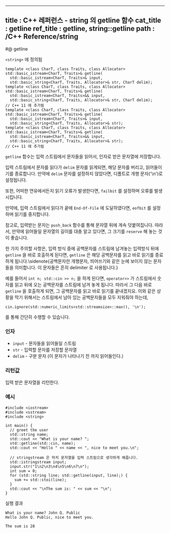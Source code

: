 ----------------
title : C++ 레퍼런스 - string 의 getline 함수
cat_title :  getline
ref_title : getline, string::getline
path : /C++ Reference/string
----------------

#@ getline

`<string>` 에 정의됨

```cpp-formatted
template <class CharT, class Traits, class Allocator>
std::basic_istream<CharT, Traits>& getline(
  std::basic_istream<CharT, Traits>& input,
  std::basic_string<CharT, Traits, Allocator>& str, CharT delim);
template <class CharT, class Traits, class Allocator>
std::basic_istream<CharT, Traits>& getline(
  std::basic_istream<CharT, Traits>&& input,
  std::basic_string<CharT, Traits, Allocator>& str, CharT delim);
// C++ 11 에 추가됨
template <class CharT, class Traits, class Allocator>
std::basic_istream<CharT, Traits>& getline(
  std::basic_istream<CharT, Traits>& input,
  std::basic_string<CharT, Traits, Allocator>& str);
template <class CharT, class Traits, class Allocator>
std::basic_istream<CharT, Traits>& getline(
  std::basic_istream<CharT, Traits>&& input,
  std::basic_string<CharT, Traits, Allocator>& str);
// C++ 11 에 추가됨
```

`getline` 함수는 입력 스트림에서 문자들을 읽어서, 인자로 받은 문자열에 저장합니다.

입력 스트림에서 문자를 읽다가 `delim` 문자를 읽게되면, 해당 문자를 버리고, 읽어들이기를 종료합니다. 만약에 `delim` 문자를 설정하지 않았다면, 디폴트로 개행 문자('\n')로 설정됩니다.

또한, 어떠한 연유에서든지 읽기 오류가 발생한다면, `failbit` 를 설정하며 오류를 발생시킵니다.

만약에, 입력 스트림에서 읽다가 끝에 `End-Of-File` 에 도달하였다면, `eofbit` 를 설정하며 읽기를 중지합니다.

참고로, 입력받는 문자는 `push_back` 함수를 통해 문자열 뒤에 게속 덧붙여집니다. 따라서, 만약에 읽어들일 문자열의 길이를 대충 알고 있다면, 그 크기를 `reserve` 해 놓는 것이 좋습니다.

한 가지 주의할 사항은, 입력 방식 중에 공백문자를 스트림에 남겨놓는 입력방식 뒤에 `getline` 을 바로 호출하게 된다면, `getline` 은 해당 공백문자를 읽고 바로 읽기를 종료하게 됩니다.\sidenote{공백문자란 개행문자, 띄어쓰기와 같은 눈에 보이지 않는 문자들을 의미합니다. 이 문자들은 흔히 delimiter 로 사용됩니다.}

예를 들어서 `int n; std::cin >> n;` 을 하게 된다면, `operator>>` 가 스트림에서 숫자를 읽고 뒤에 오는 공백문자를 스트림에 남겨 놓게 됩니다. 따라서 그 다음 바로 `getline` 을 호출하게 되면, 그 공백문자를 읽고 바로 읽기를 끝내겠지요. 이와 같은 상황을 막기 위해서는 스트림에서 남아 있는 공백문자들을 모두 지워줘야 하는데,

```cpp-formatted
cin.ignore(std::numeric_limits<std::streamsize>::max(), '\n');
```

를 통해 간단히 수행할 수 있습니다.

### 인자

* `input`	-	문자들을 읽어들일 스트림
* `str`	-	입력할 문자를 저장할 문자열
* `delim`	-	구분 문자 (이 문자가 나타나기 전 까지 읽어들인다.)

### 리턴값

입력 받은 문자열을 리턴한다.

### 예시


```cpp-formatted
#include <iostream>
#include <sstream>
#include <string>

int main() {
  // greet the user
  std::string name;
  std::cout << "What is your name? ";
  std::getline(std::cin, name);
  std::cout << "Hello " << name << ", nice to meet you.\n";

  // stringstream 은 마치 문자열을 입력 스트림으로 생각하게 해줍니다.
  std::istringstream input;
  input.str("1\n2\n3\n4\n5\n6\n7\n");
  int sum = 0;
  for (std::string line; std::getline(input, line);) {
    sum += std::stoi(line);
  }
  std::cout << "\nThe sum is: " << sum << "\n";
}
```

실행 결과

```exec
What is your name? John Q. Public
Hello John Q. Public, nice to meet you.
 
The sum is 28
```